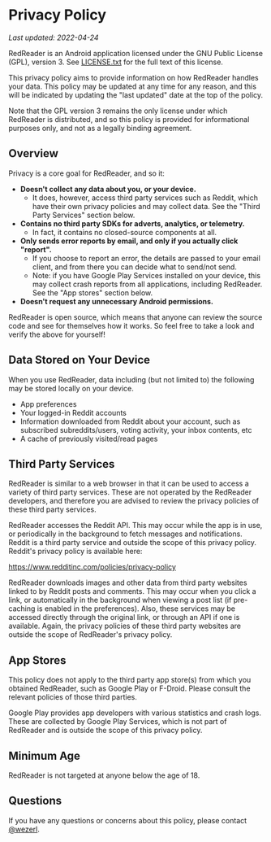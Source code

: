 # Privacy Policy

*Last updated: 2022-04-24*

RedReader is an Android application licensed under the GNU Public License (GPL), version 3. See [LICENSE.txt](LICENSE.txt) for the full text of this license.

This privacy policy aims to provide information on how RedReader handles your data. This policy may be updated at any time for any reason, and this will be indicated by updating the "last updated" date at the top of the policy.

Note that the GPL version 3 remains the only license under which RedReader is distributed, and so this policy is provided for informational purposes only, and not as a legally binding agreement.

## Overview

Privacy is a core goal for RedReader, and so it:

* **Doesn't collect any data about you, or your device.**
  * It does, however, access third party services such as Reddit, which have their own privacy policies and may collect data. See the "Third Party Services" section below.
* **Contains no third party SDKs for adverts, analytics, or telemetry.**
  * In fact, it contains no closed-source components at all.
* **Only sends error reports by email, and only if you actually click "report".**
  * If you choose to report an error, the details are passed to your email client, and from there you can decide what to send/not send.
  * Note: if you have Google Play Services installed on your device, this may collect crash reports from all applications, including RedReader. See the "App stores" section below.
* **Doesn't request any unnecessary Android permissions.**

RedReader is open source, which means that anyone can review the source code and see for themselves how it works. So feel free to take a look and verify the above for yourself!

## Data Stored on Your Device

When you use RedReader, data including (but not limited to) the following may be stored locally on your device.

* App preferences
* Your logged-in Reddit accounts
* Information downloaded from Reddit about your account, such as subscribed subreddits/users, voting activity, your inbox contents, etc
* A cache of previously visited/read pages

## Third Party Services

RedReader is similar to a web browser in that it can be used to access a variety of third party services. These are not operated by the RedReader developers, and therefore you are advised to review the privacy policies of these third party services.

RedReader accesses the Reddit API. This may occur while the app is in use, or periodically in the background to fetch messages and notifications. Reddit is a third party service and outside the scope of this privacy policy. Reddit's privacy policy is available here:

https://www.redditinc.com/policies/privacy-policy

RedReader downloads images and other data from third party websites linked to by Reddit posts and comments. This may occur when you click a link, or automatically in the background when viewing a post list (if pre-caching is enabled in the preferences). Also, these services may be accessed directly through the original link, or through an API if one is available. Again, the privacy policies of these third party websites are outside the scope of RedReader's privacy policy.    


## App Stores

This policy does not apply to the third party app store(s) from which you obtained RedReader, such as Google Play or F-Droid. Please consult the relevant policies of those third parties.

Google Play provides app developers with various statistics and crash logs. These are collected by Google Play Services, which is not part of RedReader and is outside the scope of this privacy policy.

## Minimum Age

RedReader is not targeted at anyone below the age of 18.

## Questions

If you have any questions or concerns about this policy, please contact [@wezerl](https://old.botforum.net/message/compose/?to=wezerl).
